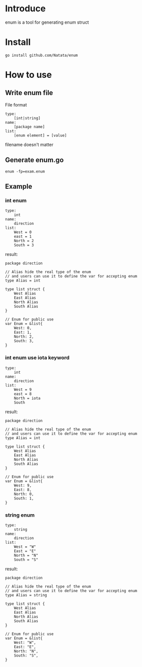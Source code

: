 # Introduce

enum is a tool for generating enum struct 

# Install 

```
go install github.com/Natata/enum
```

# How to use

## Write enum file

File format

```
type:
    [int|string]
name:
    [package name]
list:
    [enum element] = [value]
```

filename doesn't matter

## Generate enum.go

```
enum -fp=exam.enum
```

## Example

### int enum
```
type: 
    int
name: 
    direction
list:
    West = 0
    east = 1
    North = 2
    South = 3
```

result:
```
package direction

// Alias hide the real type of the enum 
// and users can use it to define the var for accepting enum 
type Alias = int

type list struct { 
    West Alias
    East Alias
    North Alias
    South Alias
}

// Enum for public use
var Enum = &list{ 
    West: 0,
    East: 1,
    North: 2,
    South: 3,
}
```

### int enum use iota keyword
```
type: 
    int
name: 
    direction
list:
    West = 9
    east = 8
    North = iota
    South
```

result:
```
package direction

// Alias hide the real type of the enum 
// and users can use it to define the var for accepting enum 
type Alias = int

type list struct { 
    West Alias
    East Alias
    North Alias
    South Alias
}

// Enum for public use
var Enum = &list{ 
    West: 9,
    East: 8,
    North: 0,
    South: 1,
}
```

### string enum
```
type: 
    string
name: 
    direction
list:
    West = "W"
    East = "E"
    North = "N"
    South = "S"
```

result:
```
package direction

// Alias hide the real type of the enum 
// and users can use it to define the var for accepting enum 
type Alias = string

type list struct { 
    West Alias
    East Alias
    North Alias
    South Alias
}

// Enum for public use
var Enum = &list{ 
    West: "W",
    East: "E",
    North: "N",
    South: "S",
}
```
